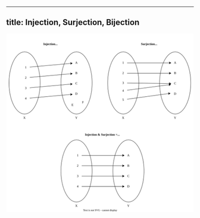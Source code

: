 
---
title: Injection, Surjection, Bijection
---

![Injection, Surjection, Bijection](../Resources/Injection,%20Surjection,%20Bijection.svg)